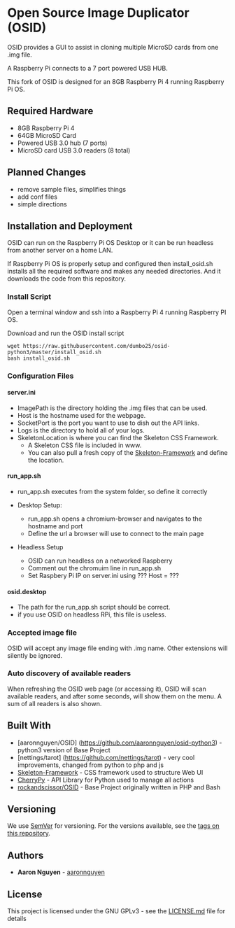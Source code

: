 # Open Source Image Duplicator (OSID)

OSID provides a GUI to assist in cloning multiple MicroSD cards from one .img file.

A Raspberry Pi connects to a 7 port powered USB HUB.

This fork of OSID is designed for an 8GB Raspberry Pi 4 running Raspberry Pi OS.


## Required Hardware

- 8GB Raspberry Pi 4
- 64GB MicroSD Card
- Powered USB 3.0 hub (7 ports)
- MicroSD card USB 3.0 readers (8 total)

## Planned Changes

- remove sample files, simplifies things
- add conf files
- simple directions

## Installation and Deployment

OSID can run on the Raspberry Pi OS Desktop or it can be run headless from another server on a home LAN.

If Raspberry Pi OS is properly setup and configured then install_osid.sh installs all the required software and makes any needed directories. And it downloads the code from this repository.

### Install Script

Open a terminal window and ssh into a Raspberry Pi 4 running Raspberry PI OS. 

Download and run the OSID install script

```
wget https://raw.githubusercontent.com/dumbo25/osid-python3/master/install_osid.sh
bash install_osid.sh
```

### Configuration Files
#### server.ini

* ImagePath is the directory holding the .img files that can be used.
* Host is the hostname used for the webpage.
* SocketPort is the port you want to use to dish out the API links.
* Logs is the directory to hold all of your logs.
* SkeletonLocation is where you can find the Skeleton CSS Framework.
	* A Skeleton CSS file is included in www.
	* You can also pull a fresh copy of the [Skeleton-Framework](https://github.com/skeleton-framework/skeleton-framework) and define the location.

#### run_app.sh

* run_app.sh executes from the system folder, so define it correctly
* Desktop Setup:
	* run_app.sh opens a chromium-browser and navigates to the hostname and port
	* Define the url a browser will use to connect to the main page

* Headless Setup
	* OSID can run headless on a networked Raspberry
	* Comment out the chromuim line in run_app.sh
	* Set Raspbery Pi IP on server.ini using ??? Host = ???

#### osid.desktop

* The path for the run_app.sh script should be correct.
* if you use OSID on headless RPi, this file is useless.

### Accepted image file
OSID will accept any image file ending with .img name. Other extensions will silently be ignored.

### Auto discovery of available readers
When refreshing the OSID web page (or accessing it), OSID will scan available readers, and after some seconds, will show them on the menu. A sum of all readers is also shown.

## Built With

* [aaronnguyen/OSID] (https://github.com/aaronnguyen/osid-python3) - python3 version of Base Project
* [nettings/tarot] (https://github.com/nettings/tarot) - very cool improvements, changed from python to php and js
* [Skeleton-Framework](https://github.com/skeleton-framework/skeleton-framework) - CSS framework used to structure Web UI
* [CherryPy](http://docs.cherrypy.org/en/latest/) - API Library for Python used to manage all actions
* [rockandscissor/OSID](https://github.com/rockandscissor/osid) - Base Project originally written in PHP and Bash

## Versioning

We use [SemVer](http://semver.org/) for versioning. For the versions available, see the [tags on this repository](https://github.com/your/project/tags).

## Authors

* **Aaron Nguyen** - [aaronnguyen](https://github.com/aaronnguyen)

## License

This project is licensed under the GNU GPLv3 - see the [LICENSE.md](LICENSE.md) file for details
